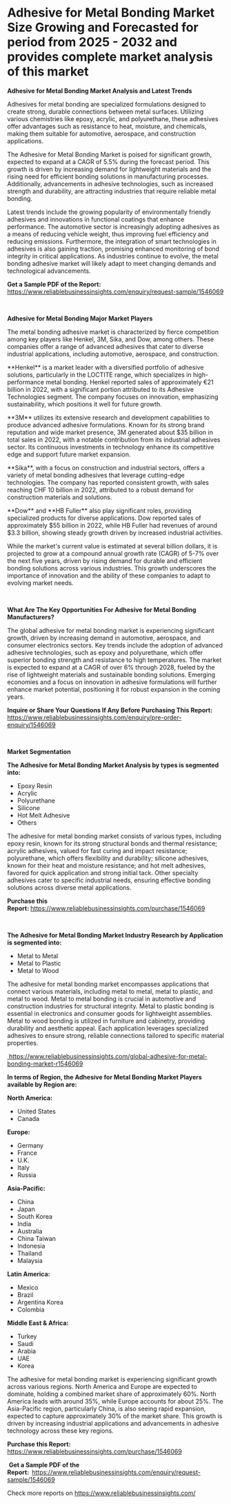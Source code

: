 <p><h1>Adhesive for Metal Bonding Market Size Growing and Forecasted for period from 2025 - 2032 and provides complete market analysis of this market</h1></p><p><strong>Adhesive for Metal Bonding Market Analysis and Latest Trends</strong></p>
<p><p>Adhesives for metal bonding are specialized formulations designed to create strong, durable connections between metal surfaces. Utilizing various chemistries like epoxy, acrylic, and polyurethane, these adhesives offer advantages such as resistance to heat, moisture, and chemicals, making them suitable for automotive, aerospace, and construction applications.</p><p>The Adhesive for Metal Bonding Market is poised for significant growth, expected to expand at a CAGR of 5.5% during the forecast period. This growth is driven by increasing demand for lightweight materials and the rising need for efficient bonding solutions in manufacturing processes. Additionally, advancements in adhesive technologies, such as increased strength and durability, are attracting industries that require reliable metal bonding.</p><p>Latest trends include the growing popularity of environmentally friendly adhesives and innovations in functional coatings that enhance performance. The automotive sector is increasingly adopting adhesives as a means of reducing vehicle weight, thus improving fuel efficiency and reducing emissions. Furthermore, the integration of smart technologies in adhesives is also gaining traction, promising enhanced monitoring of bond integrity in critical applications. As industries continue to evolve, the metal bonding adhesive market will likely adapt to meet changing demands and technological advancements.</p></p>
<p><strong>Get a Sample PDF of the Report:&nbsp;</strong> <a href="https://www.reliablebusinessinsights.com/enquiry/request-sample/1546069?utm_campaign=2250&utm_medium=2&utm_source=Github&utm_content=ia&utm_term=01022025&utm_id=adhesive-for-metal-bonding">https://www.reliablebusinessinsights.com/enquiry/request-sample/1546069</a></p>
<p>&nbsp;</p>
<p><strong>Adhesive for Metal Bonding Major Market Players</strong></p>
<p><p>The metal bonding adhesive market is characterized by fierce competition among key players like Henkel, 3M, Sika, and Dow, among others. These companies offer a range of advanced adhesives that cater to diverse industrial applications, including automotive, aerospace, and construction.</p><p>**Henkel** is a market leader with a diversified portfolio of adhesive solutions, particularly in the LOCTITE range, which specializes in high-performance metal bonding. Henkel reported sales of approximately €21 billion in 2022, with a significant portion attributed to its Adhesive Technologies segment. The company focuses on innovation, emphasizing sustainability, which positions it well for future growth.</p><p>**3M** utilizes its extensive research and development capabilities to produce advanced adhesive formulations. Known for its strong brand reputation and wide market presence, 3M generated about $35 billion in total sales in 2022, with a notable contribution from its industrial adhesives sector. Its continuous investments in technology enhance its competitive edge and support future market expansion.</p><p>**Sika**, with a focus on construction and industrial sectors, offers a variety of metal bonding adhesives that leverage cutting-edge technologies. The company has reported consistent growth, with sales reaching CHF 10 billion in 2022, attributed to a robust demand for construction materials and solutions.</p><p>**Dow** and **HB Fuller** also play significant roles, providing specialized products for diverse applications. Dow reported sales of approximately $55 billion in 2022, while HB Fuller had revenues of around $3.3 billion, showing steady growth driven by increased industrial activities.</p><p>While the market's current value is estimated at several billion dollars, it is projected to grow at a compound annual growth rate (CAGR) of 5-7% over the next five years, driven by rising demand for durable and efficient bonding solutions across various industries. This growth underscores the importance of innovation and the ability of these companies to adapt to evolving market needs.</p></p>
<p>&nbsp;</p>
<p><strong>What Are The Key Opportunities For Adhesive for Metal Bonding Manufacturers?</strong></p>
<p><p>The global adhesive for metal bonding market is experiencing significant growth, driven by increasing demand in automotive, aerospace, and consumer electronics sectors. Key trends include the adoption of advanced adhesive technologies, such as epoxy and polyurethane, which offer superior bonding strength and resistance to high temperatures. The market is expected to expand at a CAGR of over 6% through 2028, fueled by the rise of lightweight materials and sustainable bonding solutions. Emerging economies and a focus on innovation in adhesive formulations will further enhance market potential, positioning it for robust expansion in the coming years.</p></p>
<p><strong>Inquire or Share Your Questions If Any Before Purchasing This Report:</strong> <a href="https://www.reliablebusinessinsights.com/enquiry/pre-order-enquiry/1546069?utm_campaign=2250&utm_medium=2&utm_source=Github&utm_content=ia&utm_term=01022025&utm_id=adhesive-for-metal-bonding">https://www.reliablebusinessinsights.com/enquiry/pre-order-enquiry/1546069</a></p>
<p>&nbsp;</p>
<p><strong>Market Segmentation</strong></p>
<p><strong>The Adhesive for Metal Bonding Market Analysis by types is segmented into:</strong></p>
<p><ul><li>Epoxy Resin</li><li>Acrylic</li><li>Polyurethane</li><li>Silicone</li><li>Hot Melt Adhesive</li><li>Others</li></ul></p>
<p><p>The adhesive for metal bonding market consists of various types, including epoxy resin, known for its strong structural bonds and thermal resistance; acrylic adhesives, valued for fast curing and impact resistance; polyurethane, which offers flexibility and durability; silicone adhesives, known for their heat and moisture resistance; and hot melt adhesives, favored for quick application and strong initial tack. Other specialty adhesives cater to specific industrial needs, ensuring effective bonding solutions across diverse metal applications.</p></p>
<p><strong>Purchase this Report:&nbsp;</strong><a href="https://www.reliablebusinessinsights.com/purchase/1546069?utm_campaign=2250&utm_medium=2&utm_source=Github&utm_content=ia&utm_term=01022025&utm_id=adhesive-for-metal-bonding">https://www.reliablebusinessinsights.com/purchase/1546069</a></p>
<p>&nbsp;</p>
<p><strong>The Adhesive for Metal Bonding Market Industry Research by Application is segmented into:</strong></p>
<p><ul><li>Metal to Metal</li><li>Metal to Plastic</li><li>Metal to Wood</li></ul></p>
<p><p>The adhesive for metal bonding market encompasses applications that connect various materials, including metal to metal, metal to plastic, and metal to wood. Metal to metal bonding is crucial in automotive and construction industries for structural integrity. Metal to plastic bonding is essential in electronics and consumer goods for lightweight assemblies. Metal to wood bonding is utilized in furniture and cabinetry, providing durability and aesthetic appeal. Each application leverages specialized adhesives to ensure strong, reliable connections tailored to specific material properties.</p></p>
<p><a href="https://www.reliablebusinessinsights.com/global-adhesive-for-metal-bonding-market-r1546069?utm_campaign=2250&utm_medium=2&utm_source=Github&utm_content=ia&utm_term=01022025&utm_id=adhesive-for-metal-bonding">&nbsp;https://www.reliablebusinessinsights.com/global-adhesive-for-metal-bonding-market-r1546069</a></p>
<p><strong>In terms of Region, the Adhesive for Metal Bonding Market Players available by Region are:</strong></p>
<p>
    <p> <strong> North America: </strong>
        <ul>
            <li>United States</li>
            <li>Canada</li>
        </ul>
        </p> 
    <p> <strong> Europe: </strong>
        <ul>
            <li>Germany</li>
            <li>France</li>
            <li>U.K.</li>
            <li>Italy</li>
            <li>Russia</li>
        </ul>
        </p> 
    <p> <strong> Asia-Pacific: </strong>
        <ul>
            <li>China</li>
            <li>Japan</li>
            <li>South Korea</li>
            <li>India</li>
            <li>Australia</li>
            <li>China Taiwan</li>
            <li>Indonesia</li>
            <li>Thailand</li>
            <li>Malaysia</li>
        </ul>
        </p> 
    <p> <strong> Latin America: </strong>
        <ul>
            <li>Mexico</li>
            <li>Brazil</li>
            <li>Argentina Korea</li>
            <li>Colombia</li>
        </ul>
        </p> 
    <p> <strong> Middle East & Africa: </strong>
        <ul>
            <li>Turkey</li>
            <li>Saudi</li>
            <li>Arabia</li>
            <li>UAE</li>
            <li>Korea</li>
        </ul>
    </p>
    </p>
<p><p>The adhesive for metal bonding market is experiencing significant growth across various regions. North America and Europe are expected to dominate, holding a combined market share of approximately 60%. North America leads with around 35%, while Europe accounts for about 25%. The Asia-Pacific region, particularly China, is also seeing rapid expansion, expected to capture approximately 30% of the market share. This growth is driven by increasing industrial applications and advancements in adhesive technology across these key regions.</p></p>
<p><strong>Purchase this Report: </strong><a href="https://www.reliablebusinessinsights.com/purchase/1546069?utm_campaign=2250&utm_medium=2&utm_source=Github&utm_content=ia&utm_term=01022025&utm_id=adhesive-for-metal-bonding">https://www.reliablebusinessinsights.com/purchase/1546069</a></p>
<p>&nbsp;<strong>Get a Sample PDF of the Report:&nbsp;&nbsp;</strong><a href="https://www.reliablebusinessinsights.com/enquiry/request-sample/1546069?utm_campaign=2250&utm_medium=2&utm_source=Github&utm_content=ia&utm_term=01022025&utm_id=adhesive-for-metal-bonding">https://www.reliablebusinessinsights.com/enquiry/request-sample/1546069</a></p>
<p><strong></strong></p>
<p>Check more reports on <a href="https://www.reliablebusinessinsights.com/?utm_campaign=2250&utm_medium=2&utm_source=Github&utm_content=ia&utm_term=01022025&utm_id=adhesive-for-metal-bonding">https://www.reliablebusinessinsights.com/</a></p>